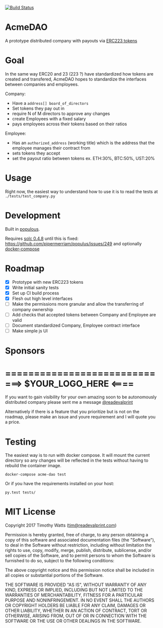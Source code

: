 [![Build Status](https://travis-ci.org/readevalprint/acme-dao.svg?branch=master)](https://travis-ci.org/readevalprint/acme-dao)


# AcmeDAO

A prototype distributed company with payouts via [ERC223 tokens](https://github.com/aragon/ERC23/)

# Goal

In the same way ERC20 and 23 (223 ?) have standardized how tokens are created and transfered,
AcmeDAO hopes to standardize the interfaces between companies and employees.

Company:
 - Have a `address[] board_of_directors`
 - Set tokens they pay out in
 - require N of M directors to approve any changes
 - create Employees with a fixed salary
 - pays employees across their tokens based on their ratios

Employee:
 - Has an `authorized_address` (working title) which is the address that the employee manages their contract from
 - sets tokens they accept
 - set the payout ratio between tokens ex. ETH:30%, BTC:50%, UST:20%

# Usage

Right now, the easiest way to understand how to use it is to read the tests at `./tests/test_company.py`

# Development
Built in [populous](https://github.com/pipermerriam/populus).

Requires [solc 0.4.8](https://github.com/ethereum/solidity/tree/release_0.4.8) until this is fixed: https://github.com/pipermerriam/populus/issues/249
and optionally [docker-compose](https://docs.docker.com/compose/)

# Roadmap

- [x] Prototype with new ERC223 tokens
- [x] Write initial sanity tests
- [x] Set up CI build process
- [x] Flesh out high level interfaces
- [ ] Make the permissions more granular and allow the transferring of company ownership
- [ ] Add checks that accepted tokens between Company and Employee are valid
- [ ] Document standardized Company, Employee contract interface
- [ ] Make simple js UI

# Sponsors

==========================
===> $YOUR_LOGO_HERE <====
==========================

If you want to gain visibility for your own amazing soon to be autonomously distributed company please sent me a message [@readevalprint](https://twitter.com/readevalprint/)

Alternatively if there is a feature that you prioritize but is not
on the roadmap, please make an issue and youre requirement and I will quote you a price.

# Testing

The easiest way is to run with docker compose. It will mount the current directory so
any changes will be reflected in the tests without having to rebuild the container image.

```
docker-compose acme-dao test
```

Or if you have the requirements installed on your host:

```
py.test tests/
```


# MIT License

Copyright 2017 Timothy Watts (tim@readevalprint.com)

Permission is hereby granted, free of charge, to any person obtaining a copy of this software and associated documentation files (the "Software"), to deal in the Software without restriction, including without limitation the rights to use, copy, modify, merge, publish, distribute, sublicense, and/or sell copies of the Software, and to permit persons to whom the Software is furnished to do so, subject to the following conditions:

The above copyright notice and this permission notice shall be included in all copies or substantial portions of the Software.

THE SOFTWARE IS PROVIDED "AS IS", WITHOUT WARRANTY OF ANY KIND, EXPRESS OR IMPLIED, INCLUDING BUT NOT LIMITED TO THE WARRANTIES OF MERCHANTABILITY, FITNESS FOR A PARTICULAR PURPOSE AND NONINFRINGEMENT. IN NO EVENT SHALL THE AUTHORS OR COPYRIGHT HOLDERS BE LIABLE FOR ANY CLAIM, DAMAGES OR OTHER LIABILITY, WHETHER IN AN ACTION OF CONTRACT, TORT OR OTHERWISE, ARISING FROM, OUT OF OR IN CONNECTION WITH THE SOFTWARE OR THE USE OR OTHER DEALINGS IN THE SOFTWARE.

